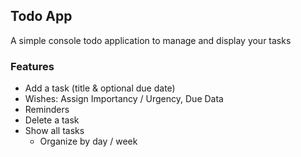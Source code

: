 ## Todo App
A simple console todo application to manage and display your tasks

### Features
- Add a task (title & optional due date)
-   Wishes:  Assign Importancy / Urgency, Due Data
-   Reminders
- Delete a task
- Show all tasks
  - Organize by day / week

